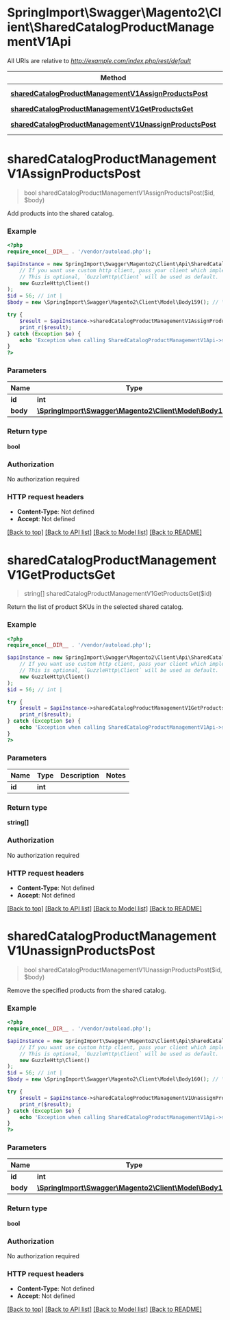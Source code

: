 # SpringImport\Swagger\Magento2\Client\SharedCatalogProductManagementV1Api

All URIs are relative to *http://example.com/index.php/rest/default*

Method | HTTP request | Description
------------- | ------------- | -------------
[**sharedCatalogProductManagementV1AssignProductsPost**](SharedCatalogProductManagementV1Api.md#sharedCatalogProductManagementV1AssignProductsPost) | **POST** /V1/sharedCatalog/{id}/assignProducts | 
[**sharedCatalogProductManagementV1GetProductsGet**](SharedCatalogProductManagementV1Api.md#sharedCatalogProductManagementV1GetProductsGet) | **GET** /V1/sharedCatalog/{id}/products | 
[**sharedCatalogProductManagementV1UnassignProductsPost**](SharedCatalogProductManagementV1Api.md#sharedCatalogProductManagementV1UnassignProductsPost) | **POST** /V1/sharedCatalog/{id}/unassignProducts | 


# **sharedCatalogProductManagementV1AssignProductsPost**
> bool sharedCatalogProductManagementV1AssignProductsPost($id, $body)



Add products into the shared catalog.

### Example
```php
<?php
require_once(__DIR__ . '/vendor/autoload.php');

$apiInstance = new SpringImport\Swagger\Magento2\Client\Api\SharedCatalogProductManagementV1Api(
    // If you want use custom http client, pass your client which implements `GuzzleHttp\ClientInterface`.
    // This is optional, `GuzzleHttp\Client` will be used as default.
    new GuzzleHttp\Client()
);
$id = 56; // int | 
$body = new \SpringImport\Swagger\Magento2\Client\Model\Body159(); // \SpringImport\Swagger\Magento2\Client\Model\Body159 | 

try {
    $result = $apiInstance->sharedCatalogProductManagementV1AssignProductsPost($id, $body);
    print_r($result);
} catch (Exception $e) {
    echo 'Exception when calling SharedCatalogProductManagementV1Api->sharedCatalogProductManagementV1AssignProductsPost: ', $e->getMessage(), PHP_EOL;
}
?>
```

### Parameters

Name | Type | Description  | Notes
------------- | ------------- | ------------- | -------------
 **id** | **int**|  |
 **body** | [**\SpringImport\Swagger\Magento2\Client\Model\Body159**](../Model/Body159.md)|  | [optional]

### Return type

**bool**

### Authorization

No authorization required

### HTTP request headers

 - **Content-Type**: Not defined
 - **Accept**: Not defined

[[Back to top]](#) [[Back to API list]](../../README.md#documentation-for-api-endpoints) [[Back to Model list]](../../README.md#documentation-for-models) [[Back to README]](../../README.md)

# **sharedCatalogProductManagementV1GetProductsGet**
> string[] sharedCatalogProductManagementV1GetProductsGet($id)



Return the list of product SKUs in the selected shared catalog.

### Example
```php
<?php
require_once(__DIR__ . '/vendor/autoload.php');

$apiInstance = new SpringImport\Swagger\Magento2\Client\Api\SharedCatalogProductManagementV1Api(
    // If you want use custom http client, pass your client which implements `GuzzleHttp\ClientInterface`.
    // This is optional, `GuzzleHttp\Client` will be used as default.
    new GuzzleHttp\Client()
);
$id = 56; // int | 

try {
    $result = $apiInstance->sharedCatalogProductManagementV1GetProductsGet($id);
    print_r($result);
} catch (Exception $e) {
    echo 'Exception when calling SharedCatalogProductManagementV1Api->sharedCatalogProductManagementV1GetProductsGet: ', $e->getMessage(), PHP_EOL;
}
?>
```

### Parameters

Name | Type | Description  | Notes
------------- | ------------- | ------------- | -------------
 **id** | **int**|  |

### Return type

**string[]**

### Authorization

No authorization required

### HTTP request headers

 - **Content-Type**: Not defined
 - **Accept**: Not defined

[[Back to top]](#) [[Back to API list]](../../README.md#documentation-for-api-endpoints) [[Back to Model list]](../../README.md#documentation-for-models) [[Back to README]](../../README.md)

# **sharedCatalogProductManagementV1UnassignProductsPost**
> bool sharedCatalogProductManagementV1UnassignProductsPost($id, $body)



Remove the specified products from the shared catalog.

### Example
```php
<?php
require_once(__DIR__ . '/vendor/autoload.php');

$apiInstance = new SpringImport\Swagger\Magento2\Client\Api\SharedCatalogProductManagementV1Api(
    // If you want use custom http client, pass your client which implements `GuzzleHttp\ClientInterface`.
    // This is optional, `GuzzleHttp\Client` will be used as default.
    new GuzzleHttp\Client()
);
$id = 56; // int | 
$body = new \SpringImport\Swagger\Magento2\Client\Model\Body160(); // \SpringImport\Swagger\Magento2\Client\Model\Body160 | 

try {
    $result = $apiInstance->sharedCatalogProductManagementV1UnassignProductsPost($id, $body);
    print_r($result);
} catch (Exception $e) {
    echo 'Exception when calling SharedCatalogProductManagementV1Api->sharedCatalogProductManagementV1UnassignProductsPost: ', $e->getMessage(), PHP_EOL;
}
?>
```

### Parameters

Name | Type | Description  | Notes
------------- | ------------- | ------------- | -------------
 **id** | **int**|  |
 **body** | [**\SpringImport\Swagger\Magento2\Client\Model\Body160**](../Model/Body160.md)|  | [optional]

### Return type

**bool**

### Authorization

No authorization required

### HTTP request headers

 - **Content-Type**: Not defined
 - **Accept**: Not defined

[[Back to top]](#) [[Back to API list]](../../README.md#documentation-for-api-endpoints) [[Back to Model list]](../../README.md#documentation-for-models) [[Back to README]](../../README.md)

